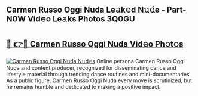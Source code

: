 ## Carmen Russo Oggi Nuda Le𝚊k𝚎d N𝚞𝚍e - Part-N0W Vid𝚎o Le𝚊ks Photos 3Q0GU

# <h2><a href="http://fbbmm1m.evod.top/?m=Carmen+Russo+Oggi+Nuda">🔗 👉🔴 Carmen Russo Oggi Nuda Vid𝚎o Ph𝚘t𝚘s</a></h2>

[![Carmen Russo Oggi Nuda N𝚞d𝚎s](https://i.imgur.com/8V9OHl7.gif)](http://fbbmm1m.evod.top/?m=Carmen+Russo+Oggi+Nuda)
Online persona Carmen Russo Oggi Nuda and content producer, recognized for disseminating dance and lifestyle material through trending dance routines and mini-documentaries. As a public figure, Carmen Russo Oggi Nuda every move is scrutinized, but he remains humble and dedicated to making a positive impact. 
